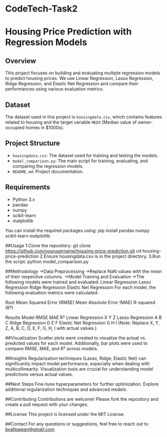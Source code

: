 # CodeTech-Task2
# Housing Price Prediction with Regression Models
## Overview
This project focuses on building and evaluating multiple regression models to predict housing prices. We use Linear Regression, Lasso Regression, Ridge Regression, and Elastic Net Regression and compare their performances using various evaluation metrics.

## Dataset
The dataset used in this project is `housingdata.csv`, which contains features related to housing and the target variable `MEDV` (Median value of owner-occupied homes in $1000s).

## Project Structure
- `housingdata.csv`: The dataset used for training and testing the models.
- `model_comparison.py`: The main script for training, evaluating, and comparing the regression models.
- `README.md`: Project documentation.

## Requirements
- Python 3.x
- pandas
- numpy
- scikit-learn
- matplotlib

You can install the required packages using:
pip install pandas numpy scikit-learn matplotlib

##Usage
1.Clone the repository:
git clone https://github.com/yourusername/housing-price-prediction.git
cd housing-price-prediction
2.Ensure housingdata.csv is in the project directory.
3.Run the script:
python model_comparison.py


##Methodology
->Data Preprocessing
->Replace NaN values with the mean of their respective columns.
->Model Training and Evaluation
->The following models were trained and evaluated:
  Linear Regression
  Lasso Regression
  Ridge Regression
  Elastic Net Regression
For each model, the following evaluation metrics were calculated:

Root Mean Squared Error (RMSE)
Mean Absolute Error (MAE)
R-squared (R²)

Results
Model	           RMSE	MAE	R²
Linear Regression	X	   Y	Z
Lasso Regression	A	   B	C
Ridge Regression	D	   E	F
Elastic Net Regression	G	H	I
(Note: Replace X, Y, Z, A, B, C, D, E, F, G, H, I with actual values.)

##Visualization
Scatter plots were created to visualize the actual vs. predicted values for each model. Additionally, bar plots were used to compare RMSE, MAE, and R² across models.

##Insights
Regularization techniques (Lasso, Ridge, Elastic Net) can significantly impact model performance, especially when dealing with multicollinearity.
Visualization tools are crucial for understanding model predictions versus actual values.

##Next Steps
Fine-tune hyperparameters for further optimization.
Explore additional regularization techniques and advanced models.

##Contributing
Contributions are welcome! Please fork the repository and create a pull request with your changes.

##License
This project is licensed under the MIT License.

##Contact
For any questions or suggestions, feel free to reach out to byallpawan@gmail.com.
